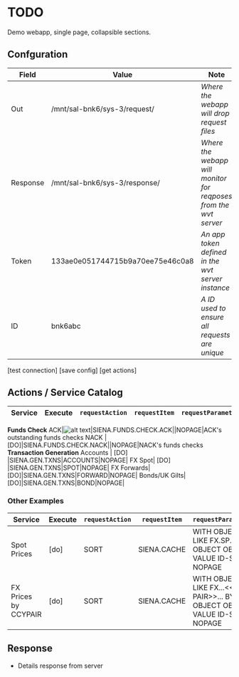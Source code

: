 [logo]: https://raw.githubusercontent.com/mt1976/mwt-QM-dev/07fd171af14e4fe91c8cd82980093cd571fed67e/.resources/themes/unicons-line-6563ff/comment-verify.svg?token=AHNDHX4TRIR5C7XKYGWQYETAEKGI2 "Logo Title Text 2"

# TODO

Demo webapp, single page, collapsible sections. 

## Confguration
Field | Value | Note | tag
--- | --- | --- | ---
Out|/mnt/sal-bnk6/sys-3/request/|*Where the webapp will drop request files*|N/A
Response|/mnt/sal-bnk6/sys-3/response/|*Where the webapp will monitor for reqposes from the wvt server*|N/A
Token|133ae0e051744715b9a70ee75e46c0a8|*An app token defined in the wvt server instance*|`appToken`
ID|bnk6abc|*A ID used to ensure all requests are unique*|`uniqueID`

[test connection] [save config] [get actions] 

## Actions / Service Catalog 
Service|Execute|`requestAction`|`requestItem`|`requestParameters`|HelpText
---|---|---|---|---|---
**Funds Check** 
  ACK|![alt text][logo]|SIENA.FUNDS.CHECK.ACK||NOPAGE|ACK&#39;s outstanding funds checks
  NACK | [DO]|SIENA.FUNDS.CHECK.NACK||NOPAGE|NACK&#39;s funds checks
**Transaction Generation**
  Accounts | [DO] |SIENA.GEN.TXNS|ACCOUNTS|NOPAGE|
  FX Spot| [DO] |SIENA.GEN.TXNS|SPOT|NOPAGE|
  FX Forwards| [DO]|SIENA.GEN.TXNS|FORWARD|NOPAGE|
  Bonds/UK Gilts| [DO]|SIENA.GEN.TXNS|BOND|NOPAGE|
### Other Examples
Service|Execute|`requestAction`|`requestItem`|`requestParameters`|HelpText
---|---|---|---|---|---
 Spot Prices|[do]|SORT|SIENA.CACHE|WITH OBJECT LIKE FX.SP... BY OBJECT OBJECT VALUE ID-SUPP NOPAGE|
 FX Prices by CCYPAIR|[do]|SORT|SIENA.CACHE|WITH OBJECT LIKE FX...&lt;&lt;CCY PAIR&gt;&gt;... BY OBJECT OBJECT VALUE ID-SUPP NOPAGE|
## Response
+  Details response from server

